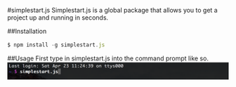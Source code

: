 #simplestart.js
Simplestart.js is a global package that allows you to get a project up and running in seconds.

##Installation
```javascript
$ npm install -g simplestart.js
```

##Usage
First type in simplestart.js into the command prompt like so.
![alt tag](https://raw.githubusercontent.com/kyleschnirring/simplestart/master/images/startsimple.png)
